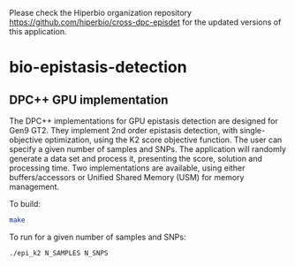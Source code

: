Please check the Hiperbio organization repository https://github.com/hiperbio/cross-dpc-episdet for the updated versions of this application.

# bio-epistasis-detection

## DPC++ GPU implementation

The DPC++ implementations for GPU epistasis detection are designed for Gen9 GT2.
They implement 2nd order epistasis detection, with single-objective optimization, using the K2 score objective function.
The user can specify a given number of samples and SNPs. The application will randomly generate a data set and process it, presenting the score, solution and processing time.
Two implementations are available, using either buffers/accessors or Unified Shared Memory (USM) for memory management.

To build:
```sh
make
```
To run for a given number of samples and SNPs:
```sh
./epi_k2 N_SAMPLES N_SNPS
```
